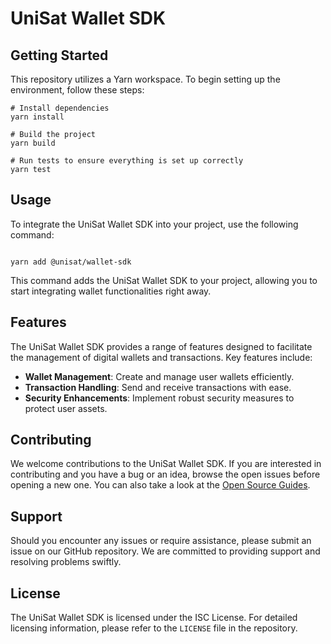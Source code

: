 # UniSat Wallet SDK

## Getting Started

This repository utilizes a Yarn workspace. To begin setting up the environment, follow these steps:

```shell
# Install dependencies
yarn install

# Build the project
yarn build

# Run tests to ensure everything is set up correctly
yarn test
```

## Usage

To integrate the UniSat Wallet SDK into your project, use the following command:

```shell

yarn add @unisat/wallet-sdk

```

This command adds the UniSat Wallet SDK to your project, allowing you to start integrating wallet functionalities right away.

## Features

The UniSat Wallet SDK provides a range of features designed to facilitate the management of digital wallets and transactions.
Key features include:

- **Wallet Management**: Create and manage user wallets efficiently.
- **Transaction Handling**: Send and receive transactions with ease.
- **Security Enhancements**: Implement robust security measures to protect user assets.

## Contributing

We welcome contributions to the UniSat Wallet SDK. If you are interested in contributing and you have a bug or an idea,
browse the open issues before opening a new one. You can also take a look at the [Open Source Guides](https://opensource.guide/).

## Support

Should you encounter any issues or require assistance, please submit an issue on our GitHub repository.
We are committed to providing support and resolving problems swiftly.

## License

The UniSat Wallet SDK is licensed under the ISC License. For detailed licensing information, please refer to the `LICENSE` file in the repository.

